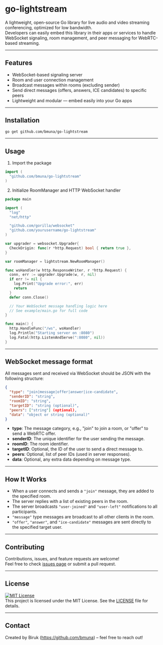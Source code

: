 
# go-lightstream

A lightweight, open-source Go library for live audio and video streaming conferencing, optimized for low bandwidth.  
Developers can easily embed this library in their apps or services to handle WebSocket signaling, room management, and peer messaging for WebRTC-based streaming.

---

## Features

- WebSocket-based signaling server
- Room and user connection management
- Broadcast messages within rooms (excluding sender)
- Send direct messages (offers, answers, ICE candidates) to specific peers
- Lightweight and modular — embed easily into your Go apps

---

## Installation

```bash
go get github.com/bmuna/go-lightstream
```

---

## Usage

1. Import the package

```go
import (
  "github.com/bmuna/go-lightstream"
)
```

2. Initialize RoomManager and HTTP WebSocket handler

```go
package main

import (
  "log"
  "net/http"

  "github.com/gorilla/websocket"
  "github.com/yourusername/go-lightstream"
)

var upgrader = websocket.Upgrader{
  CheckOrigin: func(r *http.Request) bool { return true },
}

var roomManager = lightstream.NewRoomManager()

func wsHandler(w http.ResponseWriter, r *http.Request) {
  conn, err := upgrader.Upgrade(w, r, nil)
  if err != nil {
    log.Print("Upgrade error:", err)
    return
  }
  defer conn.Close()

  // Your WebSocket message handling logic here
  // See example/main.go for full code
}

func main() {
  http.HandleFunc("/ws", wsHandler)
  log.Println("Starting server on :8080")
  log.Fatal(http.ListenAndServe(":8080", nil))
}
```

---

## WebSocket message format

All messages sent and received via WebSocket should be JSON with the following structure:

```json
{
  "type": "join|message|offer|answer|ice-candidate",
  "senderID": "string",
  "roomID": "string",
  "targetID": "string (optional)",
  "peers": ["string"] (optional),
  "data": "object or string (optional)"
}
```

- **type**: The message category, e.g., "join" to join a room, or "offer" to send a WebRTC offer.
- **senderID**: The unique identifier for the user sending the message.
- **roomID**: The room identifier.
- **targetID**: Optional, the ID of the user to send a direct message to.
- **peers**: Optional, list of peer IDs (used in server responses).
- **data**: Optional, any extra data depending on message type.

---

## How It Works

- When a user connects and sends a `"join"` message, they are added to the specified room.
- The server replies with a list of existing peers in the room.
- The server broadcasts `"user-joined"` and `"user-left"` notifications to all participants.
- `"message"` type messages are broadcast to all other clients in the room.
- `"offer"`, `"answer"`, and `"ice-candidate"` messages are sent directly to the specified target user.

---

## Contributing

Contributions, issues, and feature requests are welcome!  
Feel free to check [issues page](https://github.com/bmuna/go-lightstream/issues) or submit a pull request.

---

## License

[![MIT License](https://img.shields.io/badge/license-MIT-green.svg)](LICENSE)  
This project is licensed under the MIT License. See the [LICENSE](LICENSE) file for details.


---

## Contact

Created by Biruk (https://github.com/bmuna) – feel free to reach out!
